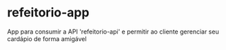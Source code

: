# refeitorio-app
App para consumir a API 'refeitorio-api' e permitir ao cliente gerenciar seu cardápio de forma amigável
